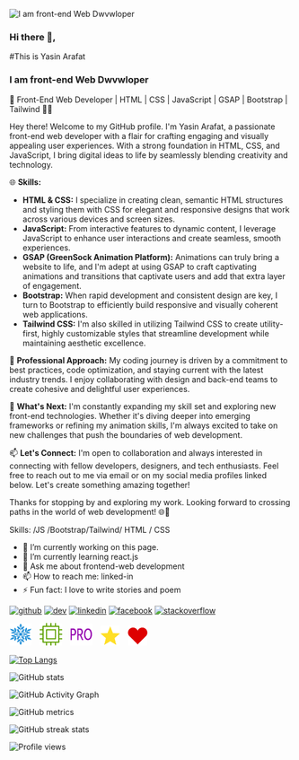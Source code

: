 ![I am front-end Web Dwvwloper](https://media.licdn.com/dms/image/D5616AQHFsxmcyjmX6w/profile-displaybackgroundimage-shrink_350_1400/0/1692464865862?e=1698278400&v=beta&t=uqVSQ3KUAWwxfusrpEeEBIJ2X_rR30gAu_QUsfNP0c0)
### Hi there 👋,
#This is Yasin Arafat
### I am front-end Web Dwvwloper

👋 Front-End Web Developer | HTML | CSS | JavaScript | GSAP | Bootstrap | Tailwind 👨‍💻

Hey there! Welcome to my GitHub profile. I'm Yasin Arafat, a passionate front-end web developer with a flair for crafting engaging and visually appealing user experiences. With a strong foundation in HTML, CSS, and JavaScript, I bring digital ideas to life by seamlessly blending creativity and technology.

🌐 **Skills:**
- **HTML & CSS:** I specialize in creating clean, semantic HTML structures and styling them with CSS for elegant and responsive designs that work across various devices and screen sizes.
- **JavaScript:** From interactive features to dynamic content, I leverage JavaScript to enhance user interactions and create seamless, smooth experiences.
- **GSAP (GreenSock Animation Platform):** Animations can truly bring a website to life, and I'm adept at using GSAP to craft captivating animations and transitions that captivate users and add that extra layer of engagement.
- **Bootstrap:** When rapid development and consistent design are key, I turn to Bootstrap to efficiently build responsive and visually coherent web applications.
- **Tailwind CSS:** I'm also skilled in utilizing Tailwind CSS to create utility-first, highly customizable styles that streamline development while maintaining aesthetic excellence.

💼 **Professional Approach:**
My coding journey is driven by a commitment to best practices, code optimization, and staying current with the latest industry trends. I enjoy collaborating with design and back-end teams to create cohesive and delightful user experiences.

🚀 **What's Next:**
I'm constantly expanding my skill set and exploring new front-end technologies. Whether it's diving deeper into emerging frameworks or refining my animation skills, I'm always excited to take on new challenges that push the boundaries of web development.

📫 **Let's Connect:**
I'm open to collaboration and always interested in connecting with fellow developers, designers, and tech enthusiasts. Feel free to reach out to me via email or on my social media profiles linked below. Let's create something amazing together!

Thanks for stopping by and exploring my work. Looking forward to crossing paths in the world of web development! 🌐🚀

Skills:  /JS /Bootstrap/Tailwind/ HTML / CSS

- 🔭 I’m currently working on this page. 
- 🌱 I’m currently learning react.js 
- 💬 Ask me about frontend-web development 
- 📫 How to reach me: linked-in 
- ⚡ Fun fact: I love to write stories and poem 


[<img src='https://cdn.jsdelivr.net/npm/simple-icons@3.0.1/icons/github.svg' alt='github' height='40'>](https://github.com/ysYasin/)  [<img src='https://cdn.jsdelivr.net/npm/simple-icons@3.0.1/icons/dev-dot-to.svg' alt='dev' height='40'>](https://dev.to/ysyasin)  [<img src='https://cdn.jsdelivr.net/npm/simple-icons@3.0.1/icons/linkedin.svg' alt='linkedin' height='40'>](https://www.linkedin.com/in/ysyasin/)  [<img src='https://cdn.jsdelivr.net/npm/simple-icons@3.0.1/icons/facebook.svg' alt='facebook' height='40'>](https://www.facebook.com/ysyasinarafatofficial)  [<img src='https://cdn.jsdelivr.net/npm/simple-icons@3.0.1/icons/stackoverflow.svg' alt='stackoverflow' height='40'>](https://stackoverflow.com/users/https://stackoverflow.com/users/22029966/yasin-arafat)  

<a href='https://archiveprogram.github.com/'><img src='https://raw.githubusercontent.com/acervenky/animated-github-badges/master/assets/acbadge.gif' width='40' height='40'></a> <a href='https://docs.github.com/en/developers'><img src='https://raw.githubusercontent.com/acervenky/animated-github-badges/master/assets/devbadge.gif' width='40' height='40'></a> <a href='https://github.com/pricing'><img src='https://raw.githubusercontent.com/acervenky/animated-github-badges/master/assets/pro.gif' width='40' height='40'></a> <a href='https://stars.github.com/'><img src='https://raw.githubusercontent.com/acervenky/animated-github-badges/master/assets/starbadge.gif' width='35' height='35'></a> <a href='https://docs.github.com/en/github/supporting-the-open-source-community-with-github-sponsors'><img src='https://raw.githubusercontent.com/acervenky/animated-github-badges/master/assets/sponsorbadge.gif' width='35' height='35'></a> 

[![Top Langs](https://github-readme-stats.vercel.app/api/top-langs/?username=ysYasin/)](https://github.com/anuraghazra/github-readme-stats)

![GitHub stats](https://github-readme-stats.vercel.app/api?username=ysYasin/&show_icons=true&count_private=true)  

![GitHub Activity Graph](https://activity-graph.herokuapp.com/graph?username=ysYasin/)  

![GitHub metrics](https://metrics.lecoq.io/ysYasin/)  

![GitHub streak stats](https://streak-stats.demolab.com/?user=ysYasin/)  

![Profile views](https://gpvc.arturio.dev/ysYasin/)  
